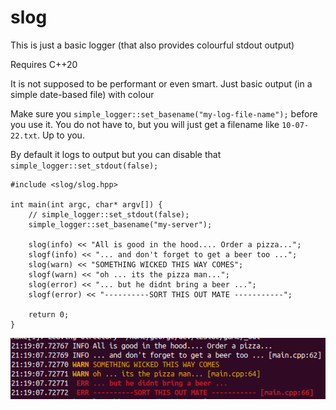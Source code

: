 # slog
This is just a basic logger (that also provides colourful stdout output)

Requires C++20

It is not supposed to be performant or even smart.
Just basic output (in a simple date-based file) with colour

Make sure you `simple_logger::set_basename("my-log-file-name");` before you use it.
You do not have to, but you will just get a filename like `10-07-22.txt`. Up to you.

By default it logs to output but you can disable that `simple_logger::set_stdout(false);`

```
#include <slog/slog.hpp>

int main(int argc, char* argv[]) {
    // simple_logger::set_stdout(false);
    simple_logger::set_basename("my-server");

    slog(info) << "All is good in the hood.... Order a pizza...";
    slogf(info) << "... and don't forget to get a beer too ...";
    slog(warn) << "SOMETHING WICKED THIS WAY COMES";
    slogf(warn) << "oh ... its the pizza man...";
    slog(error) << "... but he didnt bring a beer ...";
    slogf(error) << "----------SORT THIS OUT MATE -----------";

    return 0;
}
```

![Alt text](example.png?raw=true "Title")